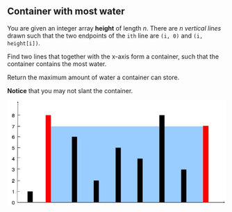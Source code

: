 ## Container with most water

You are given an integer array **height** of length _n_. There are _n vertical lines_ drawn such that the two endpoints of the `ith` line are `(i, 0)` and `(i, height[i])`.

Find two lines that together with the x-axis form a container, such that the container contains the most water.

Return the maximum amount of water a container can store.

**Notice** that you may not slant the container.

<img src="../../images/container-with-most-water.jpg" alt="sudoku-board" />
